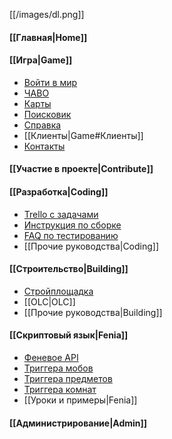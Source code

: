 
[[/images/dl.png]]

#### [[Главная|Home]]
#### [[Игра|Game]]

* [Войти в мир](https://dreamland.rocks/mudjs)
* [ЧАВО](https://github.com/dreamland-mud/dreamland_code/wiki/DreamLand-FAQ)
* [Карты](https://dreamland.rocks/maps.html)
* [Поисковик](https://dreamland.rocks/searcher.html)
* [Справка](https://dreamland.rocks/help)
* [[Клиенты|Game#Клиенты]]
* [Контакты](https://dreamland.rocks/index.html#contact)

#### [[Участие в проекте|Contribute]]

#### [[Разработка|Coding]]
* [Trello с задачами](https://trello.com/b/r2gUQ6TY/make-dreamland-great-again)
* [Инструкция по сборке](https://github.com/dreamland-mud/dreamland_code/blob/master/README.md)
* [FAQ по тестированию](https://github.com/dreamland-mud/dreamland_code/wiki/Testing-FAQ)
* [[Прочие руководства|Coding]]

#### [[Строительство|Building]]
* [Стройплощадка](https://dreamland.rocks/mudjs/build.html)
* [[OLC|OLC]]
* [[Прочие руководства|Building]]

#### [[Скриптовый язык|Fenia]]
* [Феневое API](https://dreamland.rocks/feniaapi.html)
* [Триггера мобов](https://github.com/dreamland-mud/dreamland_code/wiki/Fenia-char-triggers)
* [Триггера предметов](https://github.com/dreamland-mud/dreamland_code/wiki/Fenia-obj-triggers)
* [Триггера комнат](https://github.com/dreamland-mud/dreamland_code/wiki/Fenia-room-triggers)
* [[Уроки и примеры|Fenia]]

#### [[Администрирование|Admin]]

